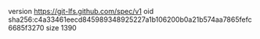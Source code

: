 version https://git-lfs.github.com/spec/v1
oid sha256:c4a33461eecd845989348925227a1b106200b0a21b574aa7865fefc6685f3270
size 1390
